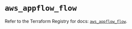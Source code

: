 # `aws_appflow_flow`

Refer to the Terraform Registry for docs: [`aws_appflow_flow`](https://registry.terraform.io/providers/hashicorp/aws/6.11.0/docs/resources/appflow_flow).
